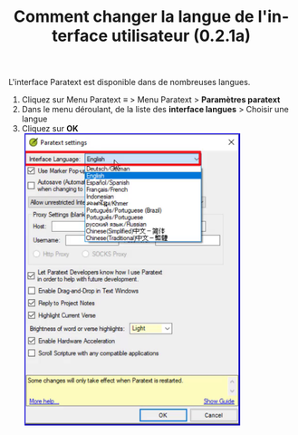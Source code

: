 ﻿---
lang: fr
title: Comment changer la langue de l'interface utilisateur (0.2.1a)
---

L'interface Paratext est disponible dans de nombreuses langues.

1.  Cliquez sur Menu Paratext **≡** \>  Menu Paratext \> **Paramètres paratext**
2.  Dans le menu déroulant, de la liste des **interface langues** \> Choisir une langue
3.  Cliquez sur **OK**  
    ![](../../media/b758b2b17d83be3583c84cccf83320a8.png)

